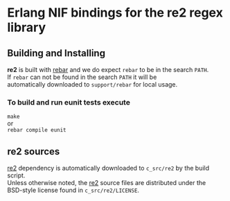 # Erlang NIF bindings for the re2 regex library

## Building and Installing

**re2** is built with [rebar](http://bitbucket.org/basho/rebar/) and
we do expect `rebar` to be in the search `PATH`.  
If `rebar` can not be found in the search `PATH` it will be  
automatically downloaded to `support/rebar` for local usage.

### To build and run eunit tests execute
`make`  
or  
`rebar compile eunit`

## re2 sources

[re2](http://code.google.com/p/re2/) dependency is automatically downloaded
to `c_src/re2` by the build script.  
Unless otherwise noted, the [re2](http://code.google.com/p/re2/)
source files are distributed under the  
BSD-style license found in `c_src/re2/LICENSE`.
